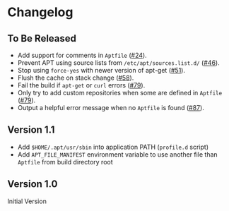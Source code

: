 # Changelog

## To Be Released

* Add support for comments in `Aptfile` ([#24](https://github.com/heroku/heroku-buildpack-apt/pull/24)).
* Prevent APT using source lists from `/etc/apt/sources.list.d/` ([#46](https://github.com/heroku/heroku-buildpack-apt/pull/46)).
* Stop using `force-yes` with newer version of apt-get ([#51](https://github.com/heroku/heroku-buildpack-apt/pull/51)).
* Flush the cache on stack change ([#58](https://github.com/heroku/heroku-buildpack-apt/pull/58)).
* Fail the build if `apt-get` or `curl` errors ([#79](https://github.com/heroku/heroku-buildpack-apt/pull/79)).
* Only try to add custom repositories when some are defined in `Aptfile` ([#79](https://github.com/heroku/heroku-buildpack-apt/pull/79)).
* Output a helpful error message when no `Aptfile` is found ([#87](https://github.com/heroku/heroku-buildpack-apt/pull/87)).

## Version 1.1

* Add `$HOME/.apt/usr/sbin` into application PATH (`profile.d` script)
* Add `APT_FILE_MANIFEST` environment variable to use another file than `Aptfile` from build directory root

## Version 1.0

Initial Version
